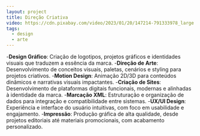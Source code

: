 ```yaml
---
layout: project
title: Direção Criativa
video: https://cdn.pixabay.com/video/2023/01/20/147214-791333978_large.mp4
tags:
  - design
  - arte
---
```

-**Design Gráfico**: Criação de logotipos, projetos gráficos e identidades visuais que traduzem a essência da marca.
-**Direção de Arte**: Desenvolvimento de conceitos visuais, paletas, cenários e styling para projetos criativos.
-**Motion Design**: Animação 2D/3D para conteúdos dinâmicos e narrativas visuais impactantes.
-**Criação de Sites**: Desenvolvimento de plataformas digitais funcionais, modernas e alinhadas à identidade da marca.
-**Marcação XML**: Estruturação e organização de dados para integração e compatibilidade entre sistemas.
-**UX/UI Design**: Experiência e interface do usuário intuitivas, com foco em usabilidade e engajamento.
-**Impressão**: Produção gráfica de alta qualidade, desde projetos editoriais até materiais promocionais, com acabamento personalizado.


